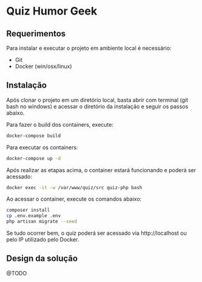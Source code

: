 # Quiz Humor Geek
## Requerimentos
Para instalar e executar o projeto em ambiente local é necessário:
- Git
- Docker (win/osx/linux)

## Instalação
Após clonar o projeto em um diretório local, basta abrir com terminal (git bash no windows) e acessar o diretório da instalação e seguir os passos abaixo.

Para fazer o build dos containers, execute:
```bash
docker-compose build
```

Para executar os containers:
```bash
docker-compose up -d
```

Após realizar as etapas acima, o container estará funcionando e poderá ser acessado:
```bash
docker exec -it -w /var/www/quiz/src quiz-php bash
```

Ao acessar o container, execute os comandos abaixo:
```bash
composer install
cp .env.example .env
php artisan migrate --seed
```

Se tudo ocorrer bem, o quiz poderá ser acessado via http://localhost ou pelo IP utilizado pelo Docker.

## Design da solução
@TODO